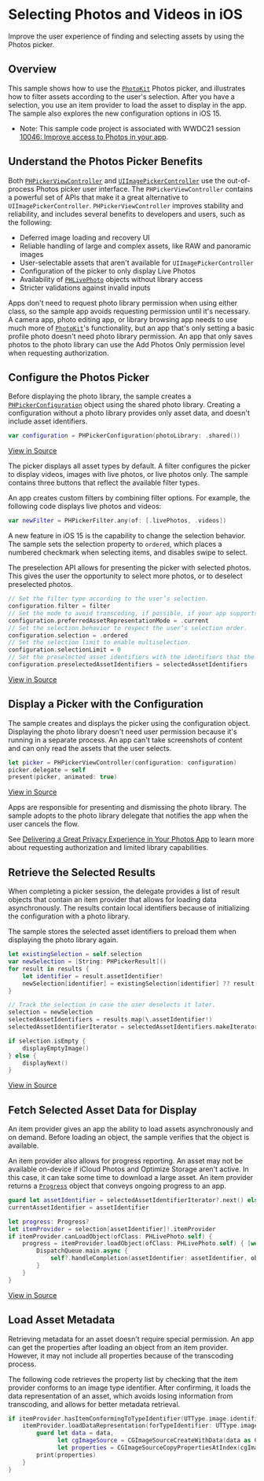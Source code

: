 # Selecting Photos and Videos in iOS
Improve the user experience of finding and selecting assets by using the Photos picker.


## Overview
This sample shows how to use the [`PhotoKit`][10] Photos picker, and illustrates how to filter assets according to the user's selection. After you have a selection, you use an item provider to load the asset to display in the app. The sample also explores the new configuration options in iOS 15. 

- Note: This sample code project is associated with WWDC21 session [10046: Improve access to Photos in your app](https://developer.apple.com/videos/play/wwdc21/10046/).

## Understand the Photos Picker Benefits 
Both [`PHPickerViewController`][7] and [`UIImagePickerController`][8] use the out-of-process Photos picker user interface. The `PHPickerViewController` contains a powerful set of APIs that make it a great alternative to `UIImagePickerController`. `PHPickerViewController` improves stability and reliability, and includes several benefits to developers and users, such as the following:

- Deferred image loading and recovery UI
- Reliable handling of large and complex assets, like RAW and panoramic images
- User-selectable assets that aren't available for `UIImagePickerController`
- Configuration of the picker to only display Live Photos
- Availability of [`PHLivePhoto`][9] objects without library access
- Stricter validations against invalid inputs

Apps don't need to request photo library permission when using either class, so the sample app avoids requesting permission until it's necessary. A camera app, photo editing app, or library browsing app needs to use much more of [`PhotoKit`][10]'s functionality, but an app that's only setting a basic profile photo doesn't need photo library permission. An app that only saves photos to the photo library can use the Add Photos Only permission level when requesting authorization.

## Configure the Photos Picker
Before displaying the photo library, the sample creates a [`PHPickerConfiguration`][11] object using the shared photo library. Creating a configuration without a photo library provides only asset data, and doesn't include asset identifiers.

``` swift
var configuration = PHPickerConfiguration(photoLibrary: .shared())
```
[View in Source][13]

The picker displays all asset types by default. A filter configures the picker to display videos, images with live photos, or live photos only. The sample contains three buttons that reflect the available filter types. 

An app creates custom filters by combining filter options. For example, the following code displays live photos and videos:

```swift
var newFilter = PHPickerFilter.any(of: [.livePhotos, .videos])
```

A new feature in iOS 15 is the capability to change the selection behavior. The sample sets the selection property to `ordered`, which places a numbered checkmark when selecting items, and disables swipe to select. 

The preselection API allows for presenting the picker with selected photos. This gives the user the opportunity to select more photos, or to deselect preselected photos.

``` swift
// Set the filter type according to the user’s selection.
configuration.filter = filter
// Set the mode to avoid transcoding, if possible, if your app supports arbitrary image/video encodings.
configuration.preferredAssetRepresentationMode = .current
// Set the selection behavior to respect the user’s selection order.
configuration.selection = .ordered
// Set the selection limit to enable multiselection.
configuration.selectionLimit = 0
// Set the preselected asset identifiers with the identifiers that the app tracks.
configuration.preselectedAssetIdentifiers = selectedAssetIdentifiers
```
[View in Source][13]

## Display a Picker with the Configuration
The sample creates and displays the picker using the configuration object. Displaying the photo library doesn't need user permission because it's running in a separate process. An app can't take screenshots of content and can only read the assets that the user selects. 

``` swift
let picker = PHPickerViewController(configuration: configuration)
picker.delegate = self
present(picker, animated: true)
```
[View in Source][13]

Apps are responsible for presenting and dismissing the photo library. The sample adopts to the photo library delegate that notifies the app when the user cancels the flow. 

See [Delivering a Great Privacy Experience in Your Photos App][1] to learn more about requesting authorization and limited library capabilities.


## Retrieve the Selected Results
When completing a picker session, the delegate provides a list of result objects that contain an item provider that allows for loading data asynchronously. The results contain local identifiers because of initializing the configuration with a photo library.

The sample stores the selected asset identifiers to preload them when displaying the photo library again.

``` swift
let existingSelection = self.selection
var newSelection = [String: PHPickerResult]()
for result in results {
    let identifier = result.assetIdentifier!
    newSelection[identifier] = existingSelection[identifier] ?? result
}

// Track the selection in case the user deselects it later.
selection = newSelection
selectedAssetIdentifiers = results.map(\.assetIdentifier!)
selectedAssetIdentifierIterator = selectedAssetIdentifiers.makeIterator()

if selection.isEmpty {
    displayEmptyImage()
} else {
    displayNext()
}
```
[View in Source][5]


## Fetch Selected Asset Data for Display
An item provider gives an app the ability to load assets asynchronously and on demand. Before loading an object, the sample verifies that the object is available.

An item provider also allows for progress reporting. An asset may not be available on-device if iCloud Photos and Optimize Storage aren't active. In this case, it can take some time to download a large asset. An item provider returns a [`Progress`][12] object that conveys ongoing progress to an app.

``` swift
guard let assetIdentifier = selectedAssetIdentifierIterator?.next() else { return }
currentAssetIdentifier = assetIdentifier

let progress: Progress?
let itemProvider = selection[assetIdentifier]!.itemProvider
if itemProvider.canLoadObject(ofClass: PHLivePhoto.self) {
    progress = itemProvider.loadObject(ofClass: PHLivePhoto.self) { [weak self] livePhoto, error in
        DispatchQueue.main.async {
            self?.handleCompletion(assetIdentifier: assetIdentifier, object: livePhoto, error: error)
        }
    }
}
```
[View in Source][6]


## Load Asset Metadata
Retrieving metadata for an asset doesn't require special permission. An app can get the properties after loading an object from an item provider. However, it may not include all properties because of the transcoding process. 

The following code retrieves the property list by checking that the item provider conforms to an image type identifier. After confirming, it loads the data representation of an asset, which avoids losing information from transcoding, and allows for better metadata retrieval.


```swift
if itemProvider.hasItemConformingToTypeIdentifier(UTType.image.identifier) {
    itemProvider.loadDataRepresentation(forTypeIdentifier: UTType.image.identifier) { data, error in
        guard let data = data,
              let cgImageSource = CGImageSourceCreateWithData(data as CFData, nil),
              let properties = CGImageSourceCopyPropertiesAtIndex(cgImageSource, 0, nil) else { return }
        print(properties)
    }
}
```

[1]: https://developer.apple.com/documentation/photokit/delivering_a_great_privacy_experience_in_your_photos_app
[2]: x-source-tag://CreatePickerConfiguration
[3]: x-source-tag://ConfigurePicker
[4]: x-source-tag://CreatePickerController
[5]: x-source-tag://ParsePickerResults
[6]: x-source-tag://LoadItemProvider
[7]: https://developer.apple.com/documentation/photokit/phpickerviewcontroller
[8]: https://developer.apple.com/documentation/uikit/uiimagepickercontroller
[9]: https://developer.apple.com/documentation/photokit/phlivephoto
[10]: https://developer.apple.com/documentation/photokit
[11]: https://developer.apple.com/documentation/photokit/phpickerconfiguration
[12]: https://developer.apple.com/documentation/foundation/progress
[13]: x-source-tag://PresentPicker
